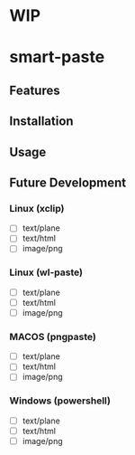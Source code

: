 # WIP

# smart-paste

## Features

## Installation

## Usage

## Future Development
### Linux (xclip)
* [ ] text/plane
* [ ] text/html
* [ ] image/png
### Linux (wl-paste)
* [ ] text/plane
* [ ] text/html
* [ ] image/png
### MACOS (pngpaste)
* [ ] text/plane
* [ ] text/html
* [ ] image/png
### Windows (powershell)
* [ ] text/plane
* [ ] text/html
* [ ] image/png
